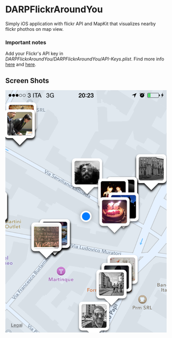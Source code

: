 DARPFlickrAroundYou
===================

Simply iOS application with flickr API and MapKit that visualizes nearby flickr phothos on map view.

### Important notes
Add your Flickr's API key in *DARPFlickrAroundYou/DARPFlickrAroundYou/API-Keys.plist*. Find more info [here](https://github.com/darthpelo/DARPFlickrAroundYou/blob/master/DARPFlickrAroundYou/DARPFlickrAroundYou/Class/Logic/Flickr/VEFlickrConnection.m#L42) and [here](https://github.com/darthpelo/DARPFlickrAroundYou/blob/master/DARPFlickrAroundYou/DARPFlickrAroundYou/DARPConstants.h#L9).

## Screen Shots
![Screenshots](https://raw.githubusercontent.com/darthpelo/DARPFlickrAroundYou/master/DARPFlickrAroundYou/Screenshots/Screenshot%202014.08.08%2020.23.21.png)
